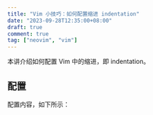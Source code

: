 ```yaml
---
title: "Vim 小技巧：如何配置缩进 indentation"
date: "2023-09-28T12:35:00+08:00"
draft: true
comment: true
tag: ["neovim", "vim"]
---
```


本讲介绍如何配置 Vim 中的缩进，即 indentation。

## 配置

配置内容，如下所示：

```bash
```

